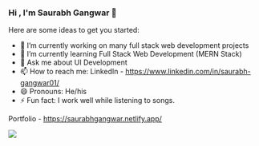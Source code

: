  ### Hi , I'm Saurabh Gangwar 👋



Here are some ideas to get you started:

- 🔭 I’m currently working on many full stack web development projects
- 🌱 I’m currently learning Full Stack Web Development (MERN Stack)
- 💬 Ask me about UI Development
- 📫 How to reach me: LinkedIn - https://www.linkedin.com/in/saurabh-gangwar01/ 
- 😄 Pronouns: He/his
- ⚡ Fun fact: I work well while listening to songs. 

Portfolio - https://saurabhgangwar.netlify.app/

<img src="https://github-readme-stats.vercel.app/api?username=saurabh2297&&show_icons=true&title_color=ffffff&icon_color=bb2acf&text_color=daf7dc&bg_color=151515">
